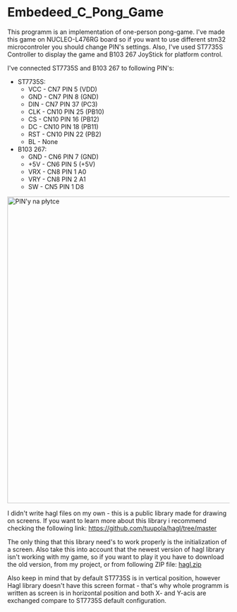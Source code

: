 # Embedeed_C_Pong_Game
This programm is an implementation of one-person pong-game. I've made this game on NUCLEO-L476RG board so if you want to use different stm32 microcontroler you should change PIN's settings. Also, I've used ST7735S Controller to display the game and B103 267 JoyStick for platform control.

I've connected ST7735S and B103 267 to following PIN's:
- ST7735S:
    - VCC - CN7 PIN 5 (VDD)
    - GND - CN7 PIN 8 (GND)
    - DIN - CN7 PIN 37 (PC3)
    - CLK - CN10 PIN 25 (PB10)
    - CS - CN10 PIN 16 (PB12)
    - DC - CN10 PIN 18 (PB11)
    - RST - CN10 PIN 22 (PB2)
    - BL - None
- B103 267:
    - GND - CN6 PIN 7 (GND)
    - +5V - CN6 PIN 5 (+5V)
    - VRX - CN8 PIN 1 A0
    - VRY - CN8 PIN 2 A1
    - SW - CN5 PIN 1 D8
<img width="720" height="695" alt="PIN'y na płytce" src="https://github.com/user-attachments/assets/ca1805b4-aa08-473d-ab77-76a94867bcfa" />

I didn't write hagl files on my own - this is a public library made for drawing on screens. If you want to learn more about this library i recommend checking the following link: https://github.com/tuupola/hagl/tree/master

The only thing that this library need's to work properly is the initialization of a screen. Also take this into account that the newest version of hagl library isn't working with my game, so if you want to play it you have to download the old version, from my project, or from following ZIP file:
[hagl.zip](https://github.com/user-attachments/files/21729362/hagl.zip)

Also keep in mind that by default ST7735S is in vertical position, however Hagl library doesn't have this screen format - that's why whole programm is written as screen is in horizontal position and both X- and Y-acis are exchanged compare to ST7735S default configuration.

